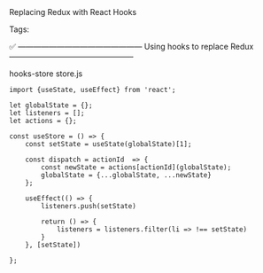 <!------------------------------------------------------------------------------------------------------------------------------>Replacing Redux with React Hooks

Tags:

✅ ————————————————  Using hooks to replace Redux ———————————————— 

hooks-store
    store.js
    
    import {useState, useEffect} from 'react';
    
    let globalState = {};
    let listeners = [];
    let actions = {};

    const useStore = () => {
        const setState = useState(globalState)[1];

        const dispatch = actionId  => {
            const newState = actions[actionId](globalState);
            globalState = {...globalState, ...newState}
        };
        
        useEffect(() => {
            listeners.push(setState)

            return () => {
                listeners = listeners.filter(li => !== setState)
            }
        }, [setState])

    };